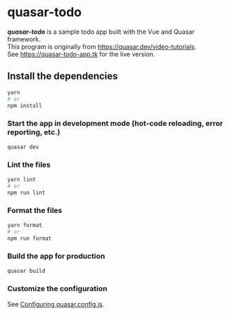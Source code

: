 # quasar-todo

**_quasar-todo_** is a sample todo app built with the Vue and Quasar framework.  
This program is originally from https://quasar.dev/video-tutorials.  
See https://quasar-todo-app.tk for the live version.

## Install the dependencies

```bash
yarn
# or
npm install
```

### Start the app in development mode (hot-code reloading, error reporting, etc.)

```bash
quasar dev
```

### Lint the files

```bash
yarn lint
# or
npm run lint
```

### Format the files

```bash
yarn format
# or
npm run format
```

### Build the app for production

```bash
quasar build
```

### Customize the configuration

See [Configuring quasar.config.js](https://v2.quasar.dev/quasar-cli-webpack/quasar-config-js).
